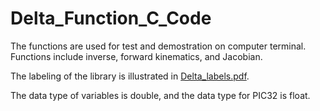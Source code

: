 # Delta_Function_C_Code

The functions are used for test and demostration on computer terminal.
Functions include inverse, forward kinematics, and Jacobian.

The labeling of the library is illustrated in [Delta_labels.pdf](Delta_labels.pdf).

The data type of variables is double, and the data type for PIC32 is float.
